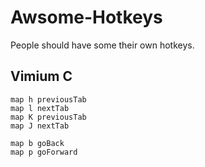 # Awsome-Hotkeys
People should have some their own hotkeys.

## Vimium C

```
map h previousTab
map l nextTab
map K previousTab
map J nextTab

map b goBack
map p goForward
```
